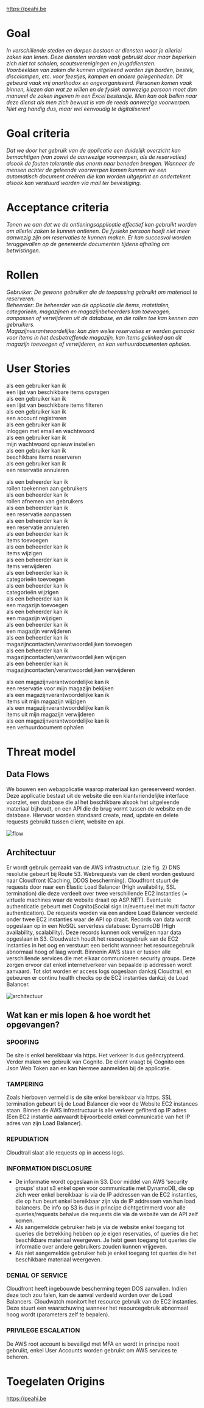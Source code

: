 https://peahi.be

# Goal
*In verschillende steden en dorpen bestaan er diensten waar je allerlei zaken kan lenen. Deze diensten worden vaak gebruikt door maar beperken zich niet tot scholen, scoutsverenigingen en jeugddiensten.  
Voorbeelden van zaken die kunnen uitgeleend worden zijn borden, bestek, discolampen, etc. voor feestjes, kampen en andere gelegenheden. 
Dit gebeurd vaak vrij onorthodox en ongeorganiseerd. Personen komen vaak binnen, kiezen dan wat ze willen en de fysiek aanwezige persoon moet dan manueel de zaken ingeven in een Excel bestandje. Men kan ook bellen naar deze dienst als men zich bewust is van de reeds aanwezige voorwerpen. Niet erg handig dus, maar wel eenvoudig te digitaliseren!*

# Goal criteria
*Dat we door het gebruik van de applicatie een duidelijk overzicht kan bemachtigen (van zowel de aanwezige voorwerpen, als de reservaties) alsook de fouten tolerantie dus enorm naar beneden brengen. Wanneer de mensen achter de geleende voorwerpen komen kunnen we een automatisch document creëren die kan worden uitgeprint en ondertekent alsook kan verstuurd worden via mail ter bevestiging.*
 
# Acceptance criteria
*Tonen we aan dat we de ontleningsapplicatie effectief kan gebruikt worden om allerlei zaken te kunnen ontlenen. De fysieke persoon hoeft niet meer aanwezig zijn om reservaties te kunnen maken. 
Er kan succesvol worden teruggevallen op de genereerde documenten tijdens afhaling om betwistingen.*

# Rollen
*Gebruiker: De gewone gebruiker die de toepassing gebruikt om materiaal te reserveren.  
Beheerder: De beheerder van de applicatie die items, matetialen, categorieën, magazijnen en magazijnbeheerders kan toeveogen, aanpassen of verwijderen uit de database, en die rollen toe kan kennen aan gebruikers.  
Magazijnverantwoordelijke: kan zien welke reservaties er werden gemaakt voor items in het desbetreffende magazijn, kan items gelinked aan dit magazijn toevoegen of verwijderen, en kan verhuurdocumenten ophalen.*


# User Stories
als een gebruiker kan ik  
        een lijst van beschikbare items opvragen  
als een gebruiker kan ik  
        een lijst van beschikbare items filteren  
als een gebruiker kan ik  
        een account registreren  
als een gebruiker kan ik  
        inloggen met email en wachtwoord  
als een gebruiker kan ik  
        mijn wachtwoord opnieuw instellen  
als een gebruiker kan ik  
        beschikbare items reserveren  
als een gebruiker kan ik  
        een reservatie annuleren  
  
als een beheerder kan ik  
        rollen toekennen aan gebruikers  
als een beheerder kan ik  
        rollen afnemen van gebruikers  
als een beheerder kan ik  
        een reservatie aanpassen  
als een beheerder kan ik  
        een reservatie annuleren  
als een beheerder kan ik  
        items toevoegen  
als een beheerder kan ik  
        items wijzigen  
als een beheerder kan ik  
        items verwijderen  
als een beheerder kan ik  
        categorieën toevoegen  
als een beheerder kan ik  
        categorieën wijzigen  
als een beheerder kan ik  
        een magazijn toevoegen  
als een beheerder kan ik  
        een magazijn wijzigen  
als een beheerder kan ik  
        een magazijn verwijderen  
als een beheerder kan ik  
        magazijncontacten/verantwoordelijken toevoegen  
als een beheerder kan ik  
        magazijncontacten/verantwoordelijken wijzigen  
als een beheerder kan ik  
        magazijncontacten/verantwoordelijken verwijderen  
  
als een magazijnverantwoordelijke kan ik  
        een reservatie voor mijn magazijn bekijken  
als een magazijnverantwoordelijke kan ik  
        items uit mijn magazijn wijzigen  
als een magazijnverantwoordelijke kan ik  
        items uit mijn magazijn verwijderen  
als een magazijnverantwoordelijke kan ik  
        een verhuurdocument ophalen  







# Threat model
## Data Flows 
We bouwen een webapplicatie waarop materiaal kan gereserveerd worden. Deze applicatie bestaat uit de website die een klantvriendelijke interface voorziet, een database die al het beschikbare alsook het uitgeleende materiaal bijhoudt, en een API die de brug vormt tussen de website en de database. Hiervoor worden standaard create, read, update en delete requests gebruikt tussen client, website en api. 

![flow](https://raw.githubusercontent.com/EHB-TI/web-app-low-expectations/main/FLOW.jpg)

## Architectuur 

Er wordt gebruik gemaakt van de AWS infrastructuur. (zie fig. 2)
DNS resolutie gebeurt bij Route 53.
Webrequests van de client worden gestuurd naar Cloudfront (Caching, DDOS bescherming). 
Cloudfront stuurt de requests door naar een Elastic Load Balancer (High availability, SSL termination) die deze verdeelt over twee verschillende EC2 instanties (= virtuele machines waar de website draait op ASP.NET). 
Eventuele authenticatie gebeurt met Cognito(Social sign in/eventueel met multi factor authentication).
De requests worden via een andere Load Balancer verdeeld onder twee EC2 instanties waar de API op draait.
Records van data wordt opgeslaan op in een NoSQL serverless database: DynamoDB (High availability, scalability).
Deze records kunnen ook verwijzen naar data opgeslaan in S3.
Cloudwatch houdt het resourcegebruik van de EC2 instanties in het oog en verstuurt een bericht wanneer het resourcegebruik abnormaal hoog of laag wordt.
Binnenin AWS staan er tussen alle verschillende services die met elkaar communiceren security groups. Deze zorgen ervoor dat enkel internetverkeer van bepaalde ip addressen wordt aanvaard.
Tot slot worden er access logs opgeslaan dankzij Cloudtrail, en gebeuren er continu health checks op de EC2 instanties dankzij de Load Balancer.

![architectuur](https://raw.githubusercontent.com/EHB-TI/web-app-low-expectations/main/Architecture.jpg)

## Wat kan er mis lopen & hoe wordt het opgevangen? 

### SPOOFING 
De site is enkel bereikbaar via https. Het verkeer is dus geëncrypteerd. Verder maken we gebruik van Cognito. De client vraagt bij Cognito een Json Web Token aan en kan hiermee aanmelden bij de applicatie. 

### TAMPERING
Zoals hierboven vermeld is de site enkel bereikbaar via https. SSL termination gebeurt bij de Load Balancer die voor de Website EC2 instances staan. 
Binnen de AWS infrastructuur is alle verkeer gefilterd op IP adres (Een EC2 instantie aanvaardt bijvoorbeeld enkel communicatie van het IP adres van zijn Load Balancer).
 
### REPUDIATION
Cloudtrail slaat alle requests op in access logs. 
 
### INFORMATION DISCLOSURE
- De informatie wordt opgeslaan in S3. Door middel van AWS ‘security groups’ staat s3 enkel open voor communicatie met DynamoDB, die op zich weer enkel bereikbaar is via de IP addressen van de EC2 instanties, die op hun beurt enkel bereikbaar zijn via de IP addressen van hun load balancers.
De info op S3 is dus in principe dichtgetimmerd voor alle queries/requests behalve die requests die via de website van de API zelf komen. 
- Als aangemeldde gebruiker heb je via de website enkel toegang tot queries die betrekking hebben op je eigen reservaties, of queries die het beschikbare materiaal weergeven. Je hebt geen toegang tot queries die informatie over andere gebruikers zouden kunnen vrijgeven.
- Als niet aangemeldde gebruiker heb je enkel toegang tot queries die het beschikbare materiaal weergeven.

 
### DENIAL OF SERVICE
Cloudfront heeft ingebouwde bescherming tegen DOS aanvallen. Indien deze toch zou falen, kan de aanval verdeeld worden over de Load Balancers.
Cloudwatch monitort het resource gebruik van de EC2 instanties. Deze stuurt een waarschuwing wanneer het resourcegebruik abnormaal hoog wordt (parameters zelf te bepalen).
 
 
### PRIVILEGE ESCALATION
De AWS root account is beveiligd met MFA en wordt in principe nooit gebruikt, enkel User Accounts worden gebruikt om AWS services te beheren. 


# Toegelaten Origins
https://peahi.be
